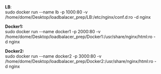 **LB**:<br/>
sudo docker run --name lb -p 1000:80 -v /home/dome/Desktop/loadbalacer_prep/LB:/etc/nginx/conf.d:ro -d nginx

**Docker1:**<br/>
sudo docker run --name docker1 -p 2000:80 -v /home/dome/Desktop/loadbalacer_prep/Docker1:/usr/share/nginx/html:ro -d nginx

**Docker2:**<br/>
sudo docker run --name docker2 -p 3000:80 -v /home/dome/Desktop/loadbalacer_prep/Docker2:/usr/share/nginx/html:ro -d nginx

